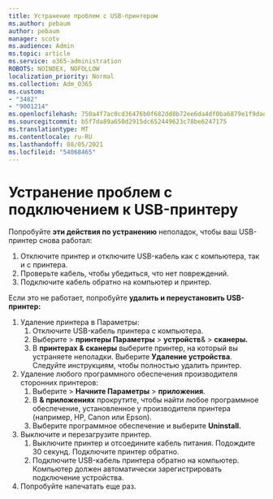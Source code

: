 ```yaml
---
title: Устранение проблем с USB-принтером
ms.author: pebaum
author: pebaum
manager: scotv
ms.audience: Admin
ms.topic: article
ms.service: o365-administration
ROBOTS: NOINDEX, NOFOLLOW
localization_priority: Normal
ms.collection: Adm_O365
ms.custom:
- "3482"
- "9001214"
ms.openlocfilehash: 750a4f7ac0cd36476b0f682dd8b72ee6da4df0ba6879e1f9dad32dbcea15053e
ms.sourcegitcommit: b5f7da89a650d2915dc652449623c78be6247175
ms.translationtype: MT
ms.contentlocale: ru-RU
ms.lasthandoff: 08/05/2021
ms.locfileid: "54068465"
---
```

# <a name="fix-usb-printer-connection-issues"></a>Устранение проблем с подключением к USB-принтеру

Попробуйте **эти действия по устранению** неполадок, чтобы ваш USB-принтер снова работал:

1. Отключите принтер и отключите USB-кабель как с компьютера, так и с принтера.
2. Проверьте кабель, чтобы убедиться, что нет повреждений.
3. Подключите кабель обратно на компьютер и принтер.

Если это не работает, попробуйте **удалить и переустановить USB-принтер:**

1. Удаление принтера в Параметры:
    1. Отключите USB-кабель принтера с компьютера.
    2. Выберите   >  **принтеры Параметры**  >  **устройств**&  >  **сканеры.**
    3. В **принтерах & сканеры** выберите принтер, на который вы устраняете неполадки. Выберите **Удаление устройства**. Следуйте инструкциям, чтобы полностью удалить принтер.
2. Удаление любого программного обеспечения производителя сторонних принтеров:
    1. Выберите   >  **Начните Параметры**  >  **приложения**.
    2. В **& приложениях** прокрутите, чтобы найти любое программное обеспечение, установленное у производителя принтера (например, HP, Canon или Epson).
    3. Выберите программное обеспечение и выберите **Uninstall.**
3. Выключите и перезагрузите принтер.<br>
    1. Выключите принтер и отсоедините кабель питания. Подождите 30 секунд. Подключите принтер обратно.
    2. Подключите USB-кабель принтера обратно на компьютер. Компьютер должен автоматически зарегистрировать подключение устройства.
4. Попробуйте напечатать еще раз.
